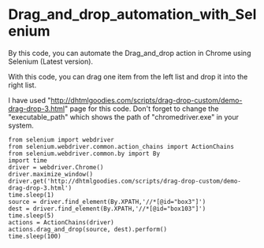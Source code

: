 # Drag_and_drop_automation_with_Selenium
By this code, you can automate the Drag_and_drop action in Chrome using Selenium (Latest version).

With this code, you can drag one item from the left list and drop it into the right list.

I have used "http://dhtmlgoodies.com/scripts/drag-drop-custom/demo-drag-drop-3.html" page for this code. Don't forget to change the "executable_path" which shows the path of "chromedriver.exe" in your system.

    from selenium import webdriver
    from selenium.webdriver.common.action_chains import ActionChains
    from selenium.webdriver.common.by import By
    import time
    driver = webdriver.Chrome()
    driver.maximize_window()
    driver.get('http://dhtmlgoodies.com/scripts/drag-drop-custom/demo-drag-drop-3.html')
    time.sleep(1)
    source = driver.find_element(By.XPATH,'//*[@id="box3"]')
    dest = driver.find_element(By.XPATH,'//*[@id="box103"]')
    time.sleep(5)
    actions = ActionChains(driver)
    actions.drag_and_drop(source, dest).perform()
    time.sleep(100)
